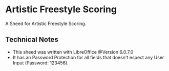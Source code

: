 # Artistic Freestyle Scoring #
A Sheed for Artistic Freestyle Scoring.

## Technical Notes ##
* This sheed was written with LibreOffice @Version 6.0.7.0
* It has an Password Protection for all fields that doesn't espect any User Input (Password: 123456).
